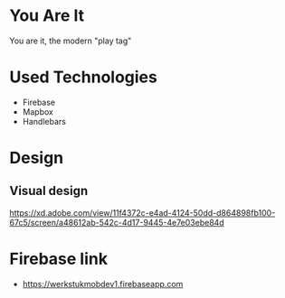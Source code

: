 # You Are It
You are it, the modern "play tag"

# Used Technologies

* Firebase 
* Mapbox 
* Handlebars 

# Design
## Visual design
https://xd.adobe.com/view/11f4372c-e4ad-4124-50dd-d864898fb100-67c5/screen/a48612ab-542c-4d17-9445-4e7e03ebe84d

# Firebase link
* https://werkstukmobdev1.firebaseapp.com
